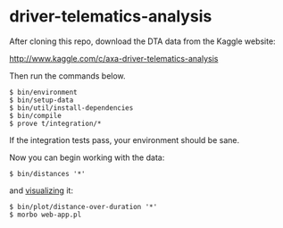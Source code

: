 # driver-telematics-analysis

After cloning this repo, download the DTA data from the Kaggle website:

http://www.kaggle.com/c/axa-driver-telematics-analysis

Then run the commands below.

```
$ bin/environment
$ bin/setup-data
$ bin/util/install-dependencies
$ bin/compile
$ prove t/integration/*
```

If the integration tests pass, your environment should be sane.

Now you can begin working with the data:

```
$ bin/distances '*'
```

and [visualizing](http://127.0.0.1:3000/driver/1/distance-over-duration) it:

```
$ bin/plot/distance-over-duration '*'
$ morbo web-app.pl
```
